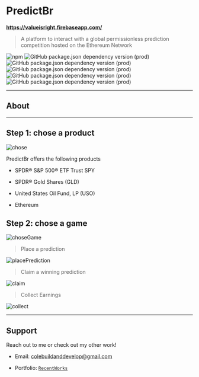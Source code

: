 # PredictBr

**https://valueisright.firebaseapp.com/**

> A platform to interact with a global permissionless prediction competition hosted on the Ethereum Network

![npm](https://img.shields.io/npm/v/npm)
![GitHub package.json dependency version (prod)](https://img.shields.io/github/package-json/dependency-version/colebuildanddevelop/PredictBr/react)
![GitHub package.json dependency version (prod)](https://img.shields.io/github/package-json/dependency-version/colebuildanddevelop/PredictBr/web3)
![GitHub package.json dependency version (prod)](https://img.shields.io/github/package-json/dependency-version/colebuildanddevelop/PredictBr/react-router-dom)
![GitHub package.json dependency version (prod)](https://img.shields.io/github/package-json/dependency-version/colebuildanddevelop/PredictBr/victory)
![GitHub package.json dependency version (prod)](https://img.shields.io/github/package-json/dependency-version/colebuildanddevelop/PredictBr/@material-ui/core)

---

## About

---

## Step 1: chose a product

![chose](https://github.com/Colebuildanddevelop/PredictBR/blob/master/src/static/choseProduct.gif)

PredictBr offers the following products

- SPDR® S&P 500® ETF Trust SPY

- SPDR® Gold Shares (GLD)

- United States Oil Fund, LP (USO)

- Ethereum

## Step 2: chose a game

![choseGame](https://github.com/Colebuildanddevelop/PredictBR/blob/master/src/static/choseGame.gif)

> Place a prediction

![placePrediction](https://github.com/Colebuildanddevelop/PredictBR/blob/master/src/static/predict.gif)

> Claim a winning prediction

![claim](https://github.com/Colebuildanddevelop/PredictBR/blob/master/src/static/claimWinning.gif)

> Collect Earnings 

![collect](https://github.com/Colebuildanddevelop/PredictBR/blob/master/src/static/collectEarnings.gif)


---

## Support

Reach out to me or check out my other work!

- Email: colebuildanddevelop@gmail.com

- Portfolio: <a href="https://portfolio-5e35d.firebaseapp.com/" target="_blank">`RecentWorks`</a>

